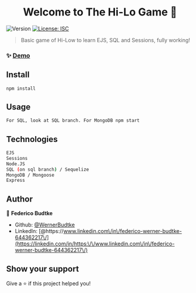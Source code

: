<h1 align="center">Welcome to The Hi-Lo Game 👋</h1>
<p>
  <img alt="Version" src="https://img.shields.io/badge/version-1.0.0-blue.svg?cacheSeconds=2592000" />
  <a href="#" target="_blank">
    <img alt="License: ISC" src="https://img.shields.io/badge/License-ISC-yellow.svg" />
  </a>
</p>

> Basic game of Hi-Low to learn EJS, SQL and Sessions, fully working!

### ✨ [Demo](https://thehilogame.herokuapp.com/)

## Install

```sh
npm install
```

## Usage

```sh
For SQL, look at SQL branch. For MongoDB npm start
```
## Technologies

```sh
EJS
Sessions
Node.JS
SQL (on sql branch) / Sequelize
MongoDB / Mongoose
Express
```
## Author

👤 **Federico Budtke**

* Github: [@WernerBudtke](https://github.com/WernerBudtke)
* LinkedIn: [@https:\/\/www.linkedin.com\/in\/federico-werner-budtke-644362217\/](https://linkedin.com/in/https:\/\/www.linkedin.com\/in\/federico-werner-budtke-644362217\/)

## Show your support

Give a ⭐️ if this project helped you!
